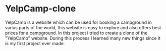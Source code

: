 # YelpCamp-clone
 YelpCamp is a website which can be used for booking a campground in varius parts of the world, this website is easy to explore and also offers best prices for a campground. In this project i tried to create a clone of the "YelpCamp" website. During this process I learned many new things since it is my first project ever made. 
